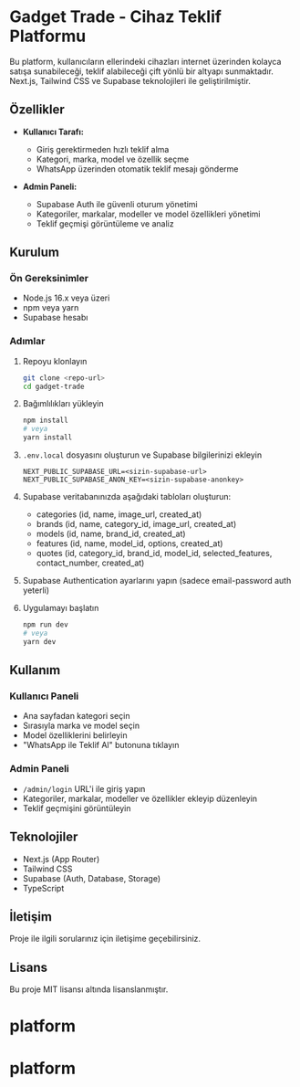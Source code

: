 # Gadget Trade - Cihaz Teklif Platformu

Bu platform, kullanıcıların ellerindeki cihazları internet üzerinden kolayca satışa sunabileceği, teklif alabileceği çift yönlü bir altyapı sunmaktadır. Next.js, Tailwind CSS ve Supabase teknolojileri ile geliştirilmiştir.

## Özellikler

- **Kullanıcı Tarafı:**
  - Giriş gerektirmeden hızlı teklif alma
  - Kategori, marka, model ve özellik seçme
  - WhatsApp üzerinden otomatik teklif mesajı gönderme

- **Admin Paneli:**
  - Supabase Auth ile güvenli oturum yönetimi
  - Kategoriler, markalar, modeller ve model özellikleri yönetimi
  - Teklif geçmişi görüntüleme ve analiz

## Kurulum

### Ön Gereksinimler

- Node.js 16.x veya üzeri
- npm veya yarn
- Supabase hesabı

### Adımlar

1. Repoyu klonlayın
   ```bash
   git clone <repo-url>
   cd gadget-trade
   ```

2. Bağımlılıkları yükleyin
   ```bash
   npm install
   # veya
   yarn install
   ```

3. `.env.local` dosyasını oluşturun ve Supabase bilgilerinizi ekleyin
   ```
   NEXT_PUBLIC_SUPABASE_URL=<sizin-supabase-url>
   NEXT_PUBLIC_SUPABASE_ANON_KEY=<sizin-supabase-anonkey>
   ```

4. Supabase veritabanınızda aşağıdaki tabloları oluşturun:
   - categories (id, name, image_url, created_at)
   - brands (id, name, category_id, image_url, created_at)
   - models (id, name, brand_id, created_at)
   - features (id, name, model_id, options, created_at)
   - quotes (id, category_id, brand_id, model_id, selected_features, contact_number, created_at)

5. Supabase Authentication ayarlarını yapın (sadece email-password auth yeterli)

6. Uygulamayı başlatın
   ```bash
   npm run dev
   # veya
   yarn dev
   ```

## Kullanım

### Kullanıcı Paneli

- Ana sayfadan kategori seçin
- Sırasıyla marka ve model seçin
- Model özelliklerini belirleyin
- "WhatsApp ile Teklif Al" butonuna tıklayın

### Admin Paneli

- `/admin/login` URL'i ile giriş yapın
- Kategoriler, markalar, modeller ve özellikler ekleyip düzenleyin
- Teklif geçmişini görüntüleyin

## Teknolojiler

- Next.js (App Router)
- Tailwind CSS
- Supabase (Auth, Database, Storage)
- TypeScript

## İletişim

Proje ile ilgili sorularınız için iletişime geçebilirsiniz.

## Lisans

Bu proje MIT lisansı altında lisanslanmıştır.
# platform
# platform
